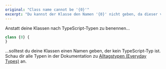 ```yaml
---
original: "Class name cannot be '{0}'"
excerpt: "Du kannst der Klasse den Namen '{0}' nicht geben, da dieser von TypeScript geschützt ist."
---
```


Anstatt deine Klassen nach TypeScript-Typen zu benennen...

```ts
class {0} {
}
```

...solltest du deine Klassen einen Namen geben, der kein TypeScript-Typ ist. Schau dir alle Typen in der Dokumentation zu [Alltagstypen (Everyday Types)](https://www.typescriptlang.org/docs/handbook/2/everyday-types.html) an.
